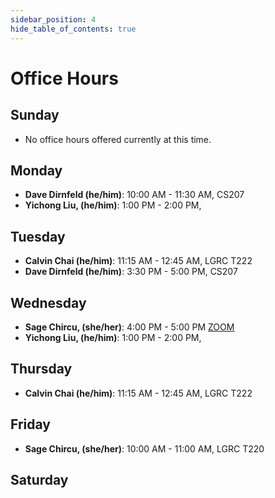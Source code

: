 ```yaml
---
sidebar_position: 4
hide_table_of_contents: true
---
```


# Office Hours

## Sunday

- No office hours offered currently at this time.

## Monday

- **Dave Dirnfeld (he/him)**: 10:00 AM - 11:30 AM, CS207
- **Yichong Liu, (he/him)**:  1:00 PM - 2:00 PM, 


## Tuesday

- **Calvin Chai (he/him)**:   11:15 AM - 12:45 AM,  LGRC T222
- **Dave Dirnfeld (he/him)**: 3:30 PM - 5:00 PM,  CS207

## Wednesday

- **Sage Chircu, (she/her)**: 4:00 PM - 5:00 PM [ZOOM](/)
- **Yichong Liu, (he/him)**: 1:00 PM - 2:00 PM, 


## Thursday
- **Calvin Chai (he/him)**: 11:15 AM - 12:45 AM,  LGRC T222

## Friday

- **Sage Chircu, (she/her)**: 10:00 AM - 11:00 AM, LGRC T220

## Saturday


